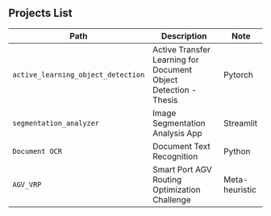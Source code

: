 ## Projects List

| Path | Description| Note |
|---|--------|---|
| `active_learning_object_detection` | Active Transfer Learning for Document Object Detection - Thesis | Pytorch |
| `segmentation_analyzer` | Image Segmentation Analysis App | Streamlit |
| `Document OCR` | Document Text Recognition | Python |
| `AGV_VRP` | Smart Port AGV Routing Optimization Challenge | Meta-heuristic |